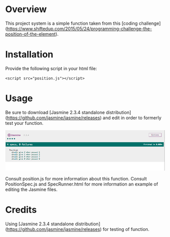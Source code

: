 # Overview
This project system is a simple function taken from this [coding challenge] (https://www.shiftedup.com/2015/05/24/programming-challenge-the-position-of-the-element).

# Installation
Provide the following script in your html file:
```
<script src="position.js"></script>
```

# Usage
Be sure to download [Jasmine 2.3.4 standalone distribution] (https://github.com/jasmine/jasmine/releases) and edit in order to formerly test your function. 

![screenshot](https://raw.githubusercontent.com/chumeda/position/master/Screen%20Shot%202015-10-06%20at%2012.18.52%20AM.png)

Consult position.js for more information about this function.
Consult PositionSpec.js and SpecRunner.html for more information an example of editing the Jasmine files. 

# Credits
Using [Jasmine 2.3.4 standalone distribution] (https://github.com/jasmine/jasmine/releases) for testing of function.
